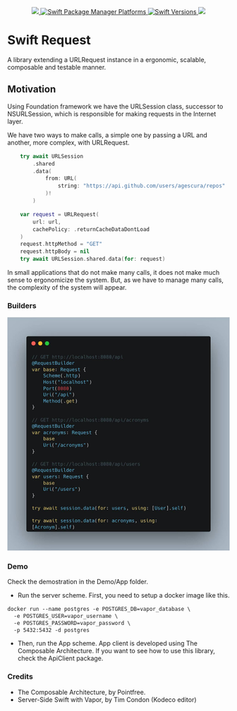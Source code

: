<p align="center">
  <a href="https://github.com/agescura/swift-urlrequest-builder">
    <img src="https://img.shields.io/badge/Release-v0-red?style=flat-square"/>
  </a>
  <a href="https://github.com/agescura/swift-urlrequest-builder">
    <img src="https://img.shields.io/badge/Platform_Compatibility-iOS_iPadOS_macOS_watchOS_tvOS_visionOS-yellowgreen?style=flat-square" alt="Swift Package Manager Platforms" />
  </a>
  <a href="https://github.com/agescura/swift-urlrequest-builder">
    <img src="https://img.shields.io/badge/Swift-5.4_5.5_5.6_5.7_5.8_5.9-red?style=flat-square" alt="Swift Versions" />
  </a>
  <a href="https://github.com/agescura/swift-urlrequest-builder/blob/master/LICENSE">
    <img src="https://img.shields.io/badge/License-MIT-yellowgreen?style=flat-square"/>
  </a>
</p>

# Swift Request

A library extending a URLRequest instance in a ergonomic, scalable, composable and testable manner.

## Motivation

Using Foundation framework we have the URLSession class, successor to NSURLSession, which is responsible for making requests in the Internet layer.

We have two ways to make calls, a simple one by passing a URL and another, more complex, with URLRequest.

```swift
    try await URLSession
        .shared
        .data(
            from: URL(
                string: "https://api.github.com/users/agescura/repos"
            )!
        )
```


```swift
    var request = URLRequest(
        url: url,
        cachePolicy: .returnCacheDataDontLoad
    )
    request.httpMethod = "GET"
    request.httpBody = nil
    try await URLSession.shared.data(for: request)
```

In small applications that do not make many calls, it does not make much sense to ergonomicize the system. But, as we have to manage many calls, the complexity of the system will appear.

### Builders

![image](screenshot.jpg)

### Demo

Check the demostration in the Demo/App folder.

* Run the server scheme. First, you need to setup a docker image like this.

```
docker run --name postgres -e POSTGRES_DB=vapor_database \
  -e POSTGRES_USER=vapor_username \
  -e POSTGRES_PASSWORD=vapor_password \
  -p 5432:5432 -d postgres
```

* Then, run the App scheme. App client is developed using The Composable Architecture. If you want to see how to use this library, check the ApiClient package.

### Credits

* The Composable Architecture, by Pointfree.
* Server-Side Swift with Vapor, by Tim Condon (Kodeco editor)